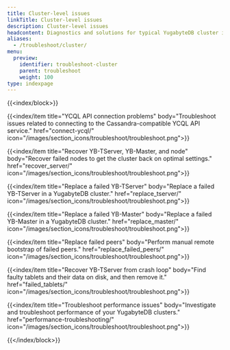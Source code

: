 ```yaml
---
title: Cluster-level issues
linkTitle: Cluster-level issues
description: Cluster-level issues
headcontent: Diagnostics and solutions for typical YugabyteDB cluster issues.
aliases:
  - /troubleshoot/cluster/
menu:
  preview:
    identifier: troubleshoot-cluster
    parent: troubleshoot
    weight: 100
type: indexpage
---
```


{{<index/block>}}

  {{<index/item
    title="YCQL API connection problems"
    body="Troubleshoot issues related to connecting to the Cassandra-compatible YCQL API service."
    href="connect-ycql/"
    icon="/images/section_icons/troubleshoot/troubleshoot.png">}}

  {{<index/item
    title="Recover YB-TServer, YB-Master, and node"
    body="Recover failed nodes to get the cluster back on optimal settings."
    href="recover_server/"
    icon="/images/section_icons/troubleshoot/troubleshoot.png">}}

  {{<index/item
    title="Replace a failed YB-TServer"
    body="Replace a failed YB-TServer in a YugabyteDB cluster."
    href="replace_tserver/"
    icon="/images/section_icons/troubleshoot/troubleshoot.png">}}

  {{<index/item
    title="Replace a failed YB-Master"
    body="Replace a failed YB-Master in a YugabyteDB cluster."
    href="replace_master/"
    icon="/images/section_icons/troubleshoot/troubleshoot.png">}}

  {{<index/item
    title="Replace failed peers"
    body="Perform manual remote bootstrap of failed peers."
    href="replace_failed_peers/"
    icon="/images/section_icons/troubleshoot/troubleshoot.png">}}

   {{<index/item
    title="Recover YB-TServer from crash loop"
    body="Find faulty tablets and their data on disk, and then remove it."
    href="failed_tablets/"
    icon="/images/section_icons/troubleshoot/troubleshoot.png">}}

   {{<index/item
    title="Troubleshoot performance issues"
    body="Investigate and troubleshoot performance of your YugabyteDB clusters."
    href="performance-troubleshooting/"
    icon="/images/section_icons/troubleshoot/troubleshoot.png">}}

{{</index/block>}}
